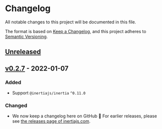 # Changelog

All notable changes to this project will be documented in this file.

The format is based on [Keep a Changelog](https://keepachangelog.com/en/1.0.0/),
and this project adheres to [Semantic Versioning](https://semver.org/spec/v2.0.0.html).

## [Unreleased](https://github.com/inertiajs/server/compare/v0.2.7...HEAD)

## [v0.2.7](https://github.com/inertiajs/progress/compare/0.2.4...0.2.7) - 2022-01-07

### Added

- Support `@inertiajs/inertia` `^0.11.0`

### Changed

- We now keep a changelog here on GitHub :tada: For earlier releases, please see [the releases page of inertiajs.com](https://inertiajs.com/releases?all=true#progress).

